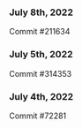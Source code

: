 ### July 8th, 2022

Commit #211634

### July 5th, 2022

Commit #314353


### July 4th, 2022

Commit #72281
